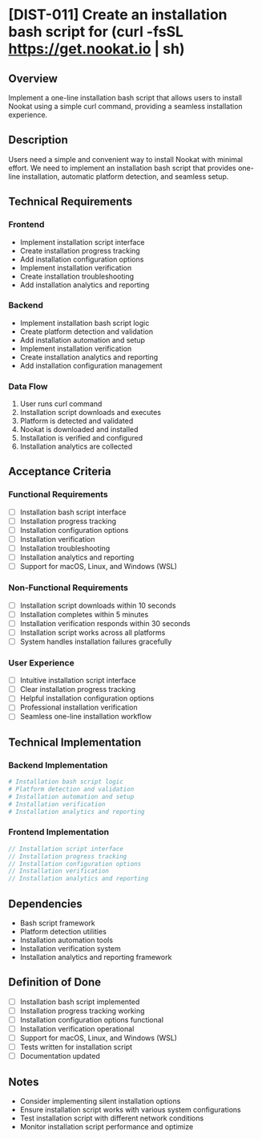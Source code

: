 # [DIST-011] Create an installation bash script for (curl -fsSL https://get.nookat.io | sh)

## Overview

Implement a one-line installation bash script that allows users to install Nookat using a simple curl command, providing a seamless installation experience.

## Description

Users need a simple and convenient way to install Nookat with minimal effort. We need to implement an installation bash script that provides one-line installation, automatic platform detection, and seamless setup.

## Technical Requirements

### Frontend

- Implement installation script interface
- Create installation progress tracking
- Add installation configuration options
- Implement installation verification
- Create installation troubleshooting
- Add installation analytics and reporting

### Backend

- Implement installation bash script logic
- Create platform detection and validation
- Add installation automation and setup
- Implement installation verification
- Create installation analytics and reporting
- Add installation configuration management

### Data Flow

1. User runs curl command
2. Installation script downloads and executes
3. Platform is detected and validated
4. Nookat is downloaded and installed
5. Installation is verified and configured
6. Installation analytics are collected

## Acceptance Criteria

### Functional Requirements

- [ ] Installation bash script interface
- [ ] Installation progress tracking
- [ ] Installation configuration options
- [ ] Installation verification
- [ ] Installation troubleshooting
- [ ] Installation analytics and reporting
- [ ] Support for macOS, Linux, and Windows (WSL)

### Non-Functional Requirements

- [ ] Installation script downloads within 10 seconds
- [ ] Installation completes within 5 minutes
- [ ] Installation verification responds within 30 seconds
- [ ] Installation script works across all platforms
- [ ] System handles installation failures gracefully

### User Experience

- [ ] Intuitive installation script interface
- [ ] Clear installation progress tracking
- [ ] Helpful installation configuration options
- [ ] Professional installation verification
- [ ] Seamless one-line installation workflow

## Technical Implementation

### Backend Implementation

```bash
# Installation bash script logic
# Platform detection and validation
# Installation automation and setup
# Installation verification
# Installation analytics and reporting
```

### Frontend Implementation

```typescript
// Installation script interface
// Installation progress tracking
// Installation configuration options
// Installation verification
// Installation analytics and reporting
```

## Dependencies

- Bash script framework
- Platform detection utilities
- Installation automation tools
- Installation verification system
- Installation analytics and reporting framework

## Definition of Done

- [ ] Installation bash script implemented
- [ ] Installation progress tracking working
- [ ] Installation configuration options functional
- [ ] Installation verification operational
- [ ] Support for macOS, Linux, and Windows (WSL)
- [ ] Tests written for installation script
- [ ] Documentation updated

## Notes

- Consider implementing silent installation options
- Ensure installation script works with various system configurations
- Test installation script with different network conditions
- Monitor installation script performance and optimize
